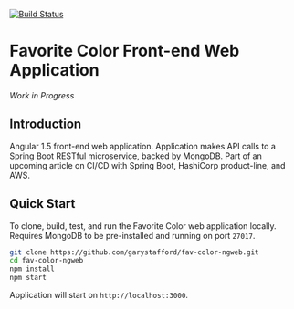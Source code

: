 [![Build Status](https://travis-ci.org/garystafford/fav-color-ngweb.svg?branch=master)](https://travis-ci.org/garystafford/fav-color-ngweb)

# Favorite Color Front-end Web Application

_Work in Progress_

## Introduction

Angular 1.5 front-end web application. Application makes API calls to a Spring Boot RESTful microservice, backed by MongoDB. Part of an upcoming article on CI/CD with Spring Boot, HashiCorp product-line, and AWS.

## Quick Start

To clone, build, test, and run the Favorite Color web application locally. Requires MongoDB to be pre-installed and running on port `27017`.

```bash
git clone https://github.com/garystafford/fav-color-ngweb.git
cd fav-color-ngweb
npm install
npm start
```

Application will start on `http://localhost:3000`.
